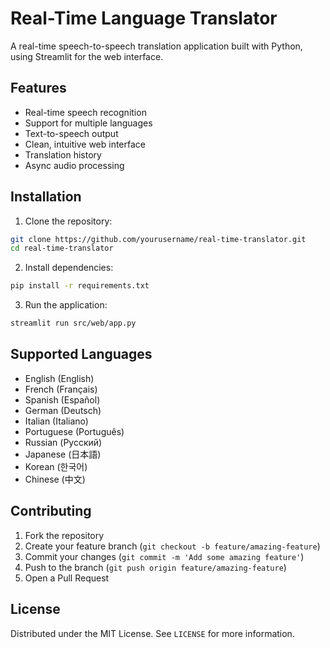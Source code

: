 # Real-Time Language Translator

A real-time speech-to-speech translation application built with Python, using Streamlit for the web interface.

## Features

- Real-time speech recognition
- Support for multiple languages
- Text-to-speech output
- Clean, intuitive web interface
- Translation history
- Async audio processing

## Installation

1. Clone the repository:
```bash
git clone https://github.com/yourusername/real-time-translator.git
cd real-time-translator
```

2. Install dependencies:
```bash
pip install -r requirements.txt
```

3. Run the application:
```bash
streamlit run src/web/app.py
```

## Supported Languages

- English (English)
- French (Français)
- Spanish (Español)
- German (Deutsch)
- Italian (Italiano)
- Portuguese (Português)
- Russian (Русский)
- Japanese (日本語)
- Korean (한국어)
- Chinese (中文)

## Contributing

1. Fork the repository
2. Create your feature branch (`git checkout -b feature/amazing-feature`)
3. Commit your changes (`git commit -m 'Add some amazing feature'`)
4. Push to the branch (`git push origin feature/amazing-feature`)
5. Open a Pull Request

## License

Distributed under the MIT License. See `LICENSE` for more information. 
